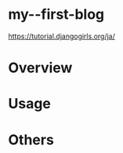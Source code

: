 # my--first-blog
https://tutorial.djangogirls.org/ja/

<!-- このリポジトリの目的を明記する場所 -->

# Overview
<!-- プレビュー画像等のアプリ画面を添付 -->

# Usage
<!-- アプリの使い方を実行手順にのっとって明記する場所 -->

# Others
<!-- その他、アプリを公開したURLをのせたり開発、実行の注意点などを明記する場所 -->
